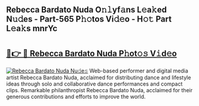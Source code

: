 ## Rebecca Bardato Nuda O𝚗𝚕yf𝚊ns L𝚎a𝚔ed N𝚞𝚍es - Part-565 P𝚑𝚘tos Vi𝚍𝚎o - H𝚘𝚝 Part L𝚎a𝚔s mnrYc

# <h2><a href="http://kfexvp.oniu.top/?m=Rebecca+Bardato+Nuda">🔗👉 🔴 Rebecca Bardato Nuda P𝚑ot𝚘𝚜 V𝚒d𝚎o</a></h2>

[![Rebecca Bardato Nuda Nu𝚍e𝚜](https://i.imgur.com/0qMVB7G.gif)](http://kfexvp.oniu.top/?m=Rebecca+Bardato+Nuda)
Web-based performer and digital media artist Rebecca Bardato Nuda, acclaimed for distributing dance and lifestyle ideas through solo and collaborative dance performances and compact clips. Remarkable philanthropist Rebecca Bardato Nuda, acclaimed for their generous contributions and efforts to improve the world.  
